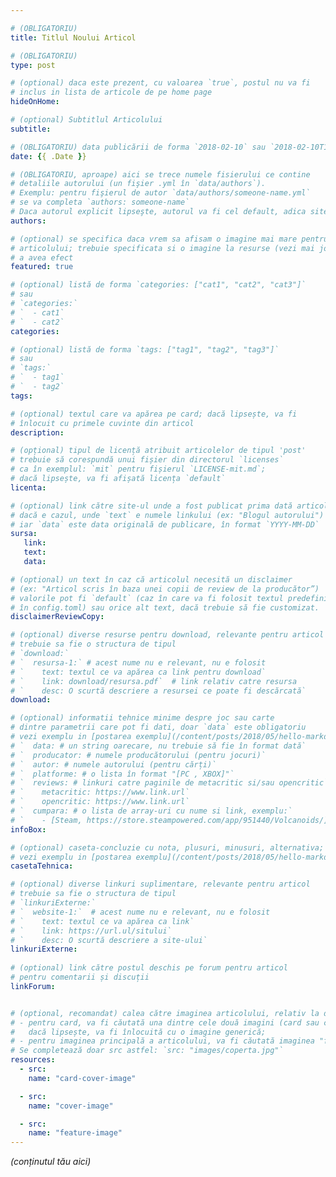 ```yaml
---

# (OBLIGATORIU)
title: Titlul Noului Articol

# (OBLIGATORIU)
type: post

# (optional) daca este prezent, cu valoarea `true`, postul nu va fi
# inclus in lista de articole de pe home page
hideOnHome:

# (optional) Subtitlul Articolului
subtitle: 

# (OBLIGATORIU) data publicării de forma `2018-02-10` sau `2018-02-10T17:38:18+02:00`
date: {{ .Date }}

# (OBLIGATORIU, aproape) aici se trece numele fisierului ce contine
# detaliile autorului (un fişier .yml în `data/authors`).
# Exemplu: pentru fişierul de autor `data/authors/someone-name.yml`
# se va completa `authors: someone-name`
# Daca autorul explicit lipseşte, autorul va fi cel default, adica site-ul
authors: 

# (optional) se specifica daca vrem sa afisam o imagine mai mare pentru coperta
# articolului; trebuie specificata si o imagine la resurse (vezi mai jos) pentru
# a avea efect
featured: true

# (optional) listă de forma `categories: ["cat1", "cat2", "cat3"]`
# sau
# `categories:`
# `  - cat1`
# `  - cat2`
categories: 

# (optional) listă de forma `tags: ["tag1", "tag2", "tag3"]`
# sau
# `tags:`
# `  - tag1`
# `  - tag2`
tags: 

# (optional) textul care va apărea pe card; dacă lipsește, va fi 
# înlocuit cu primele cuvinte din articol
description: 

# (opțional) tipul de licență atribuit articolelor de tipul 'post'
# trebuie să corespundă unui fișier din directorul `licenses` 
# ca în exemplul: `mit` pentru fișierul `LICENSE-mit.md`;
# dacă lipsește, va fi afișată licența `default`
licenta: 

# (optional) link către site-ul unde a fost publicat prima dată articolul,
# dacă e cazul, unde `text` e numele linkului (ex: "Blogul autorului")
# iar `data` este data originală de publicare, în format `YYYY-MM-DD`
sursa:
   link:
   text: 
   data:

# (optional) un text în caz că articolul necesită un disclaimer
# (ex: "Articol scris în baza unei copii de review de la producător”)
# valorile pot fi `default` (caz în care va fi folosit textul predefinit
# în config.toml) sau orice alt text, dacă trebuie să fie customizat.
disclaimerReviewCopy:

# (optional) diverse resurse pentru download, relevante pentru articol
# trebuie sa fie o structura de tipul
# `download:`
# `  resursa-1:` # acest nume nu e relevant, nu e folosit
# `    text: textul ce va apărea ca link pentru download`
# `    link: download/resursa.pdf`  # link relativ catre resursa
# `    desc: O scurtă descriere a resursei ce poate fi descărcată`
download:

# (optional) informatii tehnice minime despre joc sau carte
# dintre parametrii care pot fi dati, doar `data` este obligatoriu
# vezi exemplu in [postarea exemplu](/content/posts/2018/05/hello-markdown/index.md).
# `  data: # un string oarecare, nu trebuie să fie în format dată`
# `  producator: # numele producătorului (pentru jocuri)`
# `  autor: # numele autorului (pentru cărți)`
# `  platforme: # o lista în format "[PC , XBOX]"`
# `  reviews: # linkuri catre paginile de metacritic si/sau opencritic`
# `    metacritic: https://www.link.url`
# `    opencritic: https://www.link.url`
# `  cumpara: # o lista de array-uri cu nume si link, exemplu:` 
# `    - [Steam, https://store.steampowered.com/app/951440/Volcanoids/]`
infoBox:

# (optional) caseta-concluzie cu nota, plusuri, minusuri, alternativa;
# vezi exemplu in [postarea exemplu](/content/posts/2018/05/hello-markdown/index.md).
casetaTehnica:

# (optional) diverse linkuri suplimentare, relevante pentru articol
# trebuie sa fie o structura de tipul
# `linkuriExterne:`
# `  website-1:`  # acest nume nu e relevant, nu e folosit
# `    text: textul ce va apărea ca link`
# `    link: https://url.ul/sitului`
# `    desc: O scurtă descriere a site-ului`
linkuriExterne:
 
# (optional) link către postul deschis pe forum pentru articol 
# pentru comentarii și discuții
linkForum: 


# (optional, recomandat) calea către imaginea articolului, relativ la directorul articolului:
# - pentru card, va fi căutată una dintre cele două imagini (card sau cover), în ordinea de mai jos, sau,
#   dacă lipsește, va fi înlocuită cu o imagine generică;
# - pentru imaginea principală a articolului, va fi căutată imaginea "feature-image" apoi "cover-image"
# Se completează doar src astfel: `src: "images/coperta.jpg"`
resources:
  - src: 
    name: "card-cover-image"

  - src: 
    name: "cover-image"

  - src:
    name: "feature-image"
---
```


_(conținutul tău aici)_